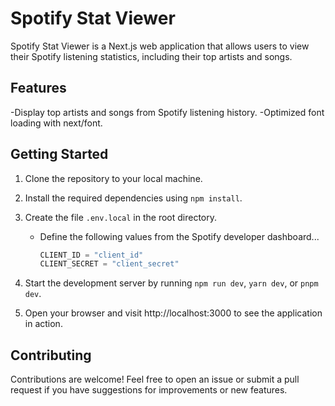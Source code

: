 # Spotify Stat Viewer
Spotify Stat Viewer is a Next.js web application that allows users to view their Spotify listening statistics, including their top artists and songs​​.

## Features
-Display top artists and songs from Spotify listening history.
-Optimized font loading with next/font.

## Getting Started
1. Clone the repository to your local machine.
2. Install the required dependencies using `npm install`.
3. Create the file `.env.local` in the root directory.
    - Define the following values from the Spotify developer dashboard...
   
        ```javascript
        CLIENT_ID = "client_id"
        CLIENT_SECRET = "client_secret"
        ```
        
5. Start the development server by running `npm run dev`, `yarn dev`, or `pnpm dev​`.
6. Open your browser and visit http://localhost:3000 to see the application in action.

## Contributing
Contributions are welcome! Feel free to open an issue or submit a pull request if you have suggestions for improvements or new features.
